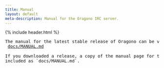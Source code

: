```yaml
---
title: Manual
layout: default
meta-description: Manual for the Oragono IRC server.
---
```

{% include header.html %}

<pre>
The manual for the latest stable release of Oragono can be viewed on GitHub:
 <a href="https://github.com/oragono/oragono/blob/stable/docs/MANUAL.md">docs/MANUAL.md</a>

If you downloaded a release, a copy of the manual page for that release should be
included as `docs/MANUAL.md`.
</pre>

